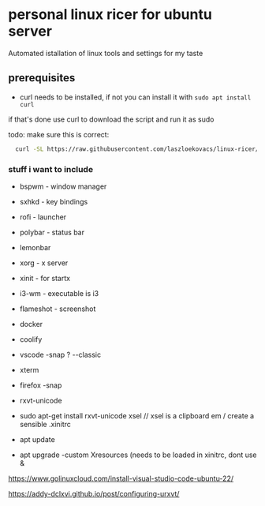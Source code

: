# personal linux ricer for ubuntu server

Automated istallation of linux tools and settings for my taste

## prerequisites
- curl needs to be installed, if not you can install it with `sudo apt install curl`

if that's done use curl to download the script and run it as sudo

todo: make sure this is correct:
```bash
  curl -SL https://raw.githubusercontent.com/laszloekovacs/linux-ricer/refs/heads/main/install.sh -o rice.sh && ./rice.sh
```

### stuff i want to include
- bspwm - window manager
- sxhkd - key bindings
- rofi - launcher
- polybar - status bar
- lemonbar
- xorg - x server
- xinit - for startx
- i3-wm - executable is i3
- flameshot - screenshot
- docker
- coolify
- vscode -snap ? --classic
- xterm
- firefox -snap
- rxvt-unicode
- sudo apt-get install rxvt-unicode xsel // xsel is a clipboard em
/ create a sensible .xinitrc

- apt update
- apt upgrade
-custom Xresources (needs to be loaded in xinitrc, dont use &

https://www.golinuxcloud.com/install-visual-studio-code-ubuntu-22/

https://addy-dclxvi.github.io/post/configuring-urxvt/
